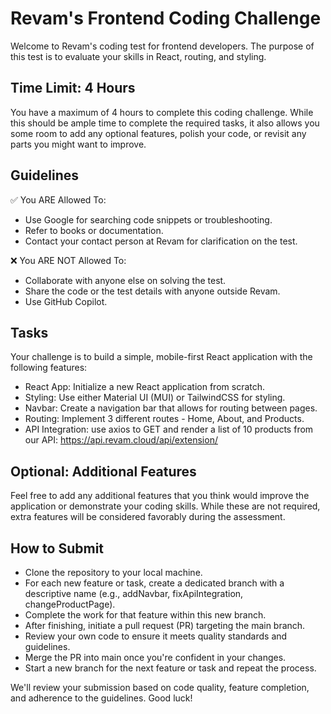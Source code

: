 # Revam's Frontend Coding Challenge
Welcome to Revam's coding test for frontend developers. The purpose of this test is to evaluate your skills in React, routing, and styling.

## Time Limit: 4 Hours
You have a maximum of 4 hours to complete this coding challenge. While this should be ample time to complete the required tasks, it also allows you some room to add any optional features, polish your code, or revisit any parts you might want to improve.

## Guidelines
✅ You ARE Allowed To:
- Use Google for searching code snippets or troubleshooting.
- Refer to books or documentation.
- Contact your contact person at Revam for clarification on the test.

❌ You ARE NOT Allowed To:
- Collaborate with anyone else on solving the test.
- Share the code or the test details with anyone outside Revam.
- Use GitHub Copilot.

## Tasks
Your challenge is to build a simple, mobile-first React application with the following features:

- React App: Initialize a new React application from scratch.
- Styling: Use either Material UI (MUI) or TailwindCSS for styling.
- Navbar: Create a navigation bar that allows for routing between pages.
- Routing: Implement 3 different routes - Home, About, and Products.
- API Integration: use axios to GET and render a list of 10 products from our API: https://api.revam.cloud/api/extension/

## Optional: Additional Features
Feel free to add any additional features that you think would improve the application or demonstrate your coding skills. While these are not required, extra features will be considered favorably during the assessment.

## How to Submit
- Clone the repository to your local machine.
- For each new feature or task, create a dedicated branch with a descriptive name (e.g., addNavbar, fixApiIntegration, changeProductPage).
- Complete the work for that feature within this new branch.
- After finishing, initiate a pull request (PR) targeting the main branch.
- Review your own code to ensure it meets quality standards and guidelines.
- Merge the PR into main once you're confident in your changes.
- Start a new branch for the next feature or task and repeat the process.

We'll review your submission based on code quality, feature completion, and adherence to the guidelines. Good luck!

